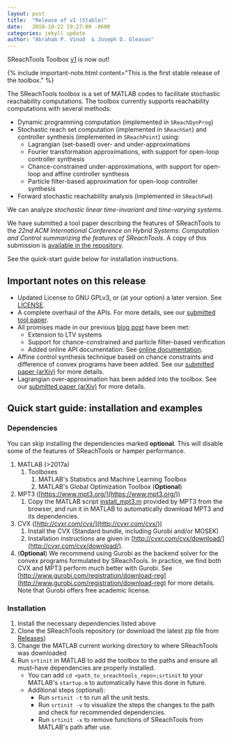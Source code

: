 ```yaml
---
layout: post
title:  "Release of v1 (Stable)"
date:   2018-10-22 19:27:00 -0600
categories: jekyll update
author: "Abraham P. Vinod  & Joseph D. Gleason"
---
```


SReachTools Toolbox [v1](https://github.com/unm-hscl/SReachTools/tree/v1.0.0) is
now out! 

{% include important-note.html content="This is the first stable release of the
toolbox." %}

The SReachTools toolbox is a set of MATLAB codes to facilitate stochastic
reachability computations. The toolbox currently supports reachability
computations with several methods:
* Dynamic programming computation (implemented in `SReachDynProg`)
* Stochastic reach set computation (implemented in `SReachSet`) and controller
  synthesis (implemented in `SReachPoint`) using:
    * Lagrangian (set-based) over- and under-approximations
    * Fourier transformation approximations, with support for open-loop
      controller synthesis
    * Chance-constrained under-approximations, with support for open-loop and
      affine controller synthesis
    * Particle filter-based approximation for open-loop controller synthesis
* Forward stochastic reachability analysis (implemented in `SReachFwd`)

We can analyze *stochastic linear time-invariant and time-varying systems*.

We have submitted a tool paper describing the features of SReachTools to the
*22nd ACM International Conference on Hybrid Systems: Computation and Control
summarizing the features of SReachTools*. A copy of this submission is
[available in the
repository](https://github.com/unm-hscl/SReachTools/raw/master/SReachTools.pdf).

See the quick-start guide below for installation instructions.

## Important notes on this release

- Updated License to GNU GPLv3, or (at your option) a later version.
  See [LICENSE](https://unm-hscl.github.io/SReachTools/license/).
- A complete overhaul of the APIs. For more details, see our [submitted tool
  paper](https://github.com/unm-hscl/SReachTools/raw/master/SReachTools.pdf).
- All promises made in our previous [blog post](./2018-05-31-release-of-v0x2.md)
  have been met:
    - Extension to LTV systems
    - Support for chance-constrained and particle filter-based verification
    - Added online API documentation. See [online documentation](https://unm-hscl.github.io/SReachTools/docs/index.html).
- Affine control synthesis technique based on chance constraints and difference
  of convex programs have been added. See our [submitted
  paper (arXiv)](https://hscl.unm.edu/affinecontrollersynthesis/) for more
  details.
- Lagrangian over-approximation has been added into the toolbox. See our
  [submitted paper (arXiv)](https://arxiv.org/pdf/1810.07118) for more details.

## Quick start guide: installation and examples

### Dependencies

You can skip installing the dependencies marked **optional**.
This will disable some of the features of SReachTools or hamper performance.

1. MATLAB (>2017a)
    1. Toolboxes
        1. MATLAB's Statistics and Machine Learning Toolbox
        1. MATLAB's Global Optimization Toolbox (**Optional**)
1. MPT3 ([https://www.mpt3.org/](https://www.mpt3.org/))
    1. Copy the MATLAB script [install_mpt3.m](https://www.mpt3.org/Main/Installation?action=download&upname=install_mpt3.m) provided by MPT3 from the browser, and run it in MATLAB to automatically download MPT3 and its dependencies.
1. CVX ([http://cvxr.com/cvx/](http://cvxr.com/cvx/))
    1. Install the CVX (Standard bundle, including Gurobi and/or MOSEK)
    1. Installation instructions are given in [http://cvxr.com/cvx/download/](http://cvxr.com/cvx/download/).
1. (**Optional**) We recommend using Gurobi as the backend solver for the convex programs
   formulated by SReachTools. In practice, we find both CVX and MPT3 perform
   much better with Gurobi. See
   [http://www.gurobi.com/registration/download-reg](http://www.gurobi.com/registration/download-reg)
   for more details. Note that Gurobi offers free academic license.

### Installation

1. Install the necessary dependencies listed above
1. Clone the SReachTools repository (or download the latest zip file from
   [Releases](https://github.com/unm-hscl/SReachTools/releases))
1. Change the MATLAB current working directory to where SReachTools was
   downloaded
1. Run `srtinit` in MATLAB to add the toolbox to the paths and ensure all
   must-have dependencies are properly installed.
   - You can add `cd <path_to_sreachtools_repo>;srtinit` to your MATLAB's
     `startup.m` to automatically have this done in future.
   - Additional steps (optional):
       - Run `srtinit -t` to run all the unit tests.
       - Run `srtinit -v` to visualize the steps the changes to the path and
         check for recommended dependencies.  
       - Run `srtinit -x` to remove functions of SReachTools from MATLAB's path
         after use.  
